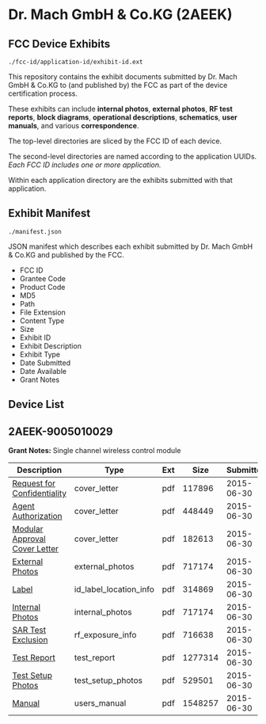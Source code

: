 # Dr. Mach GmbH & Co.KG (2AEEK)
## FCC Device Exhibits

```
./fcc-id/application-id/exhibit-id.ext
```

This repository contains the exhibit documents submitted by Dr. Mach GmbH & Co.KG to (and published by) the FCC as part of the device certification process.

These exhibits can include **internal photos**, **external photos**, **RF test reports**, **block diagrams**, **operational descriptions**, **schematics**, **user manuals**, and various **correspondence**.

The top-level directories are sliced by the FCC ID of each device.

The second-level directories are named according to the application UUIDs. *Each FCC ID includes one or more application.*

Within each application directory are the exhibits submitted with that application. 

## Exhibit Manifest

```
./manifest.json
```

JSON manifest which describes each exhibit submitted by Dr. Mach GmbH & Co.KG and published by the FCC.

- FCC ID
- Grantee Code
- Product Code
- MD5
- Path
- File Extension
- Content Type
- Size
- Exhibit ID
- Exhibit Description
- Exhibit Type
- Date Submitted
- Date Available
- Grant Notes

## Device List
## 2AEEK-9005010029
**Grant Notes:** Single channel wireless control module

| Description | Type | Ext | Size | Submitted | Available |
| ----------- | ---- | --- | ---- | --------- | --------- |
| [Request for Confidentiality](2AEEK-9005010029/7fd442ae4697fca38a74a9f40a93e8e1/2662733.pdf) | cover_letter | pdf | 117896 | 2015-06-30 | 2015-07-01 |
| [Agent Authorization](2AEEK-9005010029/7fd442ae4697fca38a74a9f40a93e8e1/2662734.pdf) | cover_letter | pdf | 448449 | 2015-06-30 | 2015-07-01 |
| [Modular Approval Cover Letter](2AEEK-9005010029/7fd442ae4697fca38a74a9f40a93e8e1/2662735.pdf) | cover_letter | pdf | 182613 | 2015-06-30 | 2015-07-01 |
| [External Photos](2AEEK-9005010029/7fd442ae4697fca38a74a9f40a93e8e1/2662736.pdf) | external_photos | pdf | 717174 | 2015-06-30 | 2015-07-01 |
| [Label](2AEEK-9005010029/7fd442ae4697fca38a74a9f40a93e8e1/2662738.pdf) | id_label_location_info | pdf | 314869 | 2015-06-30 | 2015-07-01 |
| [Internal Photos](2AEEK-9005010029/7fd442ae4697fca38a74a9f40a93e8e1/2662736.pdf) | internal_photos | pdf | 717174 | 2015-06-30 | 2015-07-01 |
| [SAR Test Exclusion](2AEEK-9005010029/7fd442ae4697fca38a74a9f40a93e8e1/2662744.pdf) | rf_exposure_info | pdf | 716638 | 2015-06-30 | 2015-07-01 |
| [Test Report](2AEEK-9005010029/7fd442ae4697fca38a74a9f40a93e8e1/2662743.pdf) | test_report | pdf | 1277314 | 2015-06-30 | 2015-07-01 |
| [Test Setup Photos](2AEEK-9005010029/7fd442ae4697fca38a74a9f40a93e8e1/2662745.pdf) | test_setup_photos | pdf | 529501 | 2015-06-30 | 2015-07-01 |
| [Manual](2AEEK-9005010029/7fd442ae4697fca38a74a9f40a93e8e1/2662746.pdf) | users_manual | pdf | 1548257 | 2015-06-30 | 2015-07-01 |
